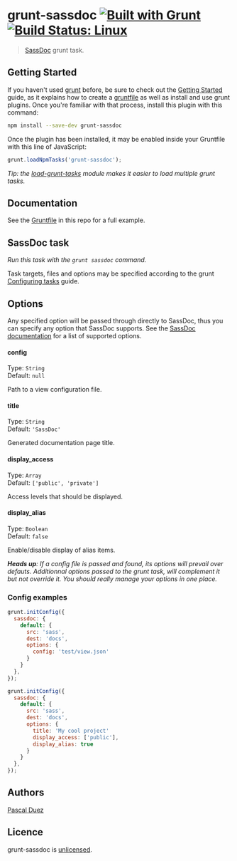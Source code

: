 # grunt-sassdoc [![Built with Grunt](https://cdn.gruntjs.com/builtwith.png)](http://gruntjs.com/) [![Build Status: Linux](https://travis-ci.org/pascalduez/grunt-sassdoc.png?branch=master)](https://travis-ci.org/pascalduez/grunt-sassdoc)

> [SassDoc](https://github.com/HugoGiraudel/SassDoc) grunt task.



## Getting Started

If you haven't used [grunt][] before, be sure to check out the [Getting Started][] guide, as it explains how to create a [gruntfile][Getting Started] as well as install and use grunt plugins. Once you're familiar with that process, install this plugin with this command:

```sh
npm install --save-dev grunt-sassdoc
```

Once the plugin has been installed, it may be enabled inside your Gruntfile with this line of JavaScript:

```js
grunt.loadNpmTasks('grunt-sassdoc');
```

*Tip: the [load-grunt-tasks](https://github.com/sindresorhus/load-grunt-tasks) module makes it easier to load multiple grunt tasks.*


[grunt]: http://gruntjs.com
[Getting Started]: https://github.com/gruntjs/grunt/wiki/Getting-started



## Documentation

See the [Gruntfile](Gruntfile.js) in this repo for a full example.


## SassDoc task
_Run this task with the `grunt sassdoc` command._

Task targets, files and options may be specified according to the grunt [Configuring tasks](http://gruntjs.com/configuring-tasks) guide.



## Options

Any specified option will be passed through directly to SassDoc, thus you can specify any option that SassDoc supports.
See the [SassDoc documentation](https://github.com/HugoGiraudel/SassDoc#pass-extra-variables-to-the-view) for a list of supported options.

#### config

Type: `String`  
Default: `null`

Path to a view configuration file.

#### title

Type: `String`  
Default: `'SassDoc'`

Generated documentation page title.

#### display_access

Type: `Array`  
Default: `['public', 'private']`

Access levels that should be displayed.

#### display_alias

Type: `Boolean`  
Default: `false`

Enable/disable display of alias items.

_**Heads up**: If a config file is passed and found, its options will prevail over defauts.
Additionnal options passed to the grunt task, will complement it but not override it.
You should really manage your options in one place._



### Config examples

```js
grunt.initConfig({
  sassdoc: {
    default: {
      src: 'sass',
      dest: 'docs',
      options: {
        config: 'test/view.json'
      }
    }
  },
});
```

```js
grunt.initConfig({
  sassdoc: {
    default: {
      src: 'sass',
      dest: 'docs',
      options: {
        title: 'My cool project'
        display_access: ['public'],
        display_alias: true
      }
    }
  },
});
```

## Authors

[Pascal Duez](http://pascalduez.me)


## Licence

grunt-sassdoc is [unlicensed](http://unlicense.org/).
